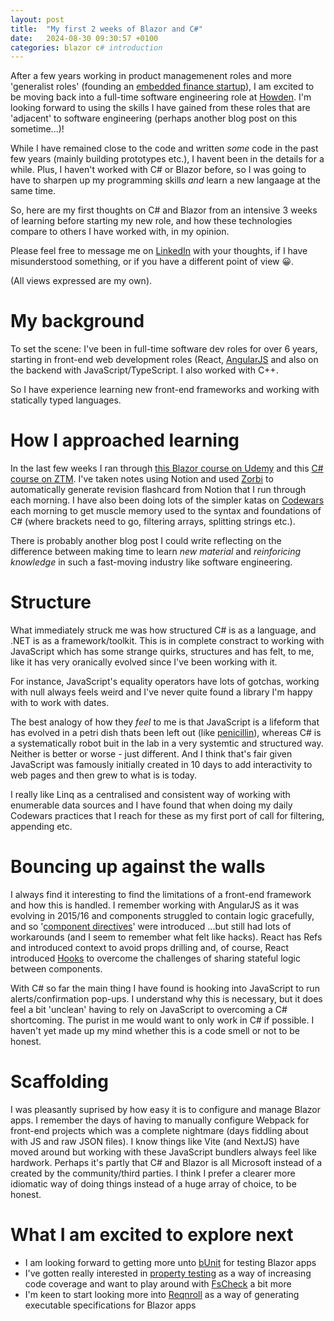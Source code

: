 ```yaml
---
layout: post
title:  "My first 2 weeks of Blazor and C#"
date:   2024-08-30 09:30:57 +0100
categories: blazor c# introduction
---
```


After a few years working in product managemenent roles and more 'generalist roles' (founding an [embedded finance startup](https://www.sync-savings.com/)), I am excited to be moving back into a full-time software engineering role at [Howden](https://www.howdeninsurance.co.uk/?bridging=off&int=2123&keyword=howden%20insurance&gclid=Cj0KCQjw28W2BhC7ARIsAPerrcITIywhGDjjxvcSGicSRtryxuikt4B_o7A3Ymztfsm3566uwokdpM4aAnmOEALw_wcB). I'm looking forward to using the skills I have gained from these roles that are 'adjacent' to software engineering (perhaps another blog post on this sometime...)!

While I have remained close to the code and written *some* code in the past few years (mainly building prototypes etc.), I havent been in the details for a while. Plus, I haven't worked with C# or Blazor before, so I was going to have to sharpen up my programming skills *and* learn a new langaage at the same time. 

So, here are my first thoughts on C# and Blazor from an intensive 3 weeks of learning before starting my new role, and how these technologies compare to others I have worked with, in my opinion.

Please feel free to message me on [LinkedIn](https://www.linkedin.com/in/sam-ollason-1b404593/) with your thoughts, if I have misunderstood something, or if you have a different point of view 😀.

(All views expressed are my own).

# My background

To set the scene: I've been in full-time software dev roles for over 6 years, starting in front-end web development roles (React, [AngularJS](https://angularjs.org/) and also on the backend with JavaScript/TypeScript. I also worked with C++.

So I have experience learning new front-end frameworks and working with statically typed languages.

# How I approached learning 

In the last few weeks I ran through [this Blazor course on Udemy](https://www.udemy.com/course/blazor-deep-dive-from-beginner-to-advanced/learn/lecture/42460350#overview) and this [C# course on ZTM](https://academy.zerotomastery.io/courses/enrolled/2025735). I've taken notes using Notion and used [Zorbi](https://zorbi.com/) to automatically generate revision flashcard from Notion that I run through each morning. I have also been doing lots of the simpler katas on [Codewars](https://www.codewars.com/dashboard) each morning to get muscle memory used to the syntax and foundations of C# (where brackets need to go, filtering arrays, splitting strings etc.).

There is probably another blog post I could write reflecting on the difference between making time to learn *new material* and *reinforicing knowledge* in such a fast-moving industry like software engineering.

# Structure

What immediately struck me was how structured C# is as a language, and .NET is as a framework/toolkit. This is in complete constract to working with JavaScript which has some strange quirks, structures and has felt, to me, like it has very oranically evolved since I've been working with it.

For instance, JavaScript's equality operators have lots of gotchas, working with null always feels weird and I've never quite found a library I'm happy with to work with dates.

The best analogy of how they *feel* to me is that JavaScript is a lifeform that has evolved in a petri dish thats been left out (like [penicillin](https://www.acs.org/education/whatischemistry/landmarks/flemingpenicillin.html#:~:text=In%201928%2C%20at%20St.%20Mary's,number%20of%20deaths%20from%20infection.)), whereas C# is a systematically robot buit in the lab in a very systemtic and structured way. Neither is better or worse - just different. And I think that's fair given JavaScript was famously initially created in 10 days to add interactivity to web pages and then grew to what is is today.

I really like Linq as a centralised and consistent way of working with enumerable data sources and I have found that when doing my daily Codewars practices that I reach for these as my first port of call for filtering, appending etc.

# Bouncing up against the walls

I always find it interesting to find the limitations of a front-end framework and how this is handled. I remember working with AngularJS as it was evolving in 2015/16 and components struggled to contain logic gracefully, and so '[component directives](https://dev.to/omnoms/angularjs-component-directives-306)' were introduced ...but still had lots of workarounds (and I seem to remember what felt like hacks). React has Refs and introduced context to avoid props drilling and, of course, React introduced [Hooks](https://react.dev/reference/react/hooks) to overcome the challenges of sharing stateful logic between components.

With C# so far the main thing I have found is hooking into JavaScript to run alerts/confirmation pop-ups. I understand why this is necessary, but it does feel a bit 'unclean' having to rely on JavaScript to overcoming a C# shortcoming. The purist in me would want to only work in C# if possible. I haven't yet made up my mind whether this is a code smell or not to be honest.

# Scaffolding

I was pleasantly suprised by how easy it is to configure and manage Blazor apps. I remember the days of having to manually configure Webpack for front-end projects which was a complete nightmare (days fiddling about with JS and raw JSON files). I know things like Vite (and NextJS) have moved around but working with these JavaScript bundlers always feel like hardwork. Perhaps it's partly that C# and Blazor is all Microsoft instead of a created by the community/third parties. I think I prefer a clearer more idiomatic way of doing things instead of a huge array of choice, to be honest.

# What I am excited to explore next

* I am looking forward to getting more unto [bUnit](https://bunit.dev/) for testing Blazor apps
* I've gotten really interested in [property testing](https://craftbettersoftware.com/p/how-i-write-1000s-tests-with-little) as a way of increasing code coverage and want to play around with [FsCheck](https://www.production-ready.de/2023/06/10/property-based-testing-in-csharp-en.html) a bit more
* I'm keen to start looking more into [Reqnroll](https://docs.reqnroll.net/latest/quickstart/index.html) as a way of generating executable specifications for Blazor apps